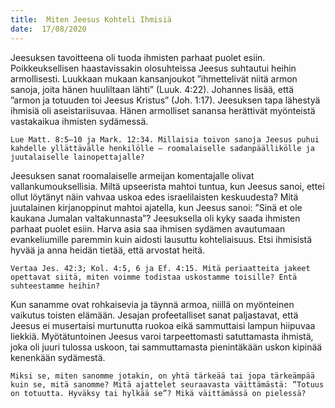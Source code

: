 ```yaml
---
title:  Miten Jeesus Kohteli Ihmisiä
date:  17/08/2020
---
```


Jeesuksen tavoitteena oli tuoda ihmisten parhaat puolet esiin. Poikkeuksellisen haastavissakin olosuhteissa Jeesus suhtautui heihin armollisesti. Luukkaan mukaan kansanjoukot ”ihmettelivät niitä armon sanoja, joita hänen huuliltaan lähti” (Luuk. 4:22). Johannes lisää, että ”armon ja totuuden toi Jeesus Kristus” (Joh. 1:17). Jeesuksen tapa lähestyä ihmisiä oli aseistariisuvaa. Hänen armolliset sanansa herättivät myönteistä vastakaikua ihmisten sydämessä.

`Lue Matt. 8:5–10 ja Mark. 12:34. Millaisia toivon sanoja Jeesus puhui kahdelle yllättävälle henkilölle – roomalaiselle sadanpäällikölle ja juutalaiselle lainopettajalle?`

Jeesuksen sanat roomalaiselle armeijan komentajalle olivat vallankumouksellisia. Miltä upseerista mahtoi tuntua, kun Jeesus sanoi, ettei ollut löytänyt näin vahvaa uskoa edes israelilaisten keskuudesta? Mitä juutalainen kirjanoppinut mahtoi ajatella, kun Jeesus sanoi: ”Sinä et ole kaukana Jumalan valtakunnasta”? Jeesuksella oli kyky saada ihmisten parhaat puolet esiin. Harva asia saa ihmisen sydämen avautumaan evankeliumille paremmin kuin aidosti lausuttu kohteliaisuus. Etsi ihmisistä hyvää ja anna heidän tietää, että arvostat heitä.

`Vertaa Jes. 42:3; Kol. 4:5, 6 ja Ef. 4:15. Mitä periaatteita jakeet opettavat siitä, miten voimme todistaa uskostamme toisille? Entä suhteestamme heihin?`

Kun sanamme ovat rohkaisevia ja täynnä armoa, niillä on myönteinen vaikutus toisten elämään. Jesajan profeetalliset sanat paljastavat, että Jeesus ei musertaisi murtunutta ruokoa eikä sammuttaisi lampun hiipuvaa liekkiä. Myötätuntoinen Jeesus varoi tarpeettomasti satuttamasta ihmistä, joka oli juuri tulossa uskoon, tai sammuttamasta pienintäkään uskon kipinää kenenkään sydämestä.

`Miksi se, miten sanomme jotakin, on yhtä tärkeää tai jopa tärkeämpää kuin se, mitä sanomme? Mitä ajattelet seuraavasta väittämästä: ”Totuus on totuutta. Hyväksy tai hylkää se”? Mikä väittämässä on pielessä?`